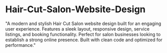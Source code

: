 # Hair-Cut-Salon-Website-Design
"A modern and stylish Hair Cut Salon website design built for an engaging user experience. Features a sleek layout, responsive design, service listings, and booking functionality. Perfect for salon businesses looking to establish a strong online presence. Built with clean code and optimized for performance."
